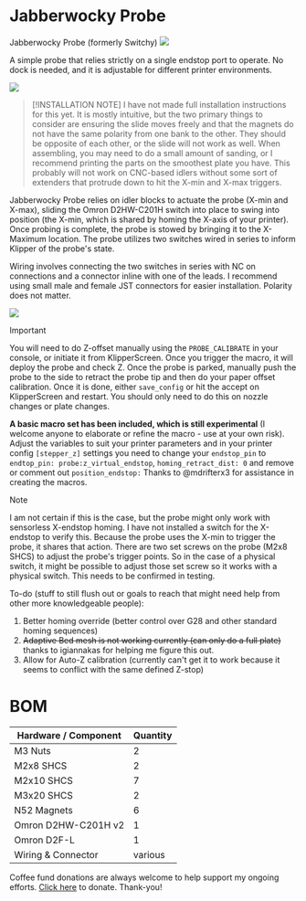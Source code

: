 # Jabberwocky Probe
Jabberwocky Probe (formerly Switchy)
<img src="https://github.com/kinematicdigit/Switchy/blob/main/images/mainimage.png" />

A simple probe that relies strictly on a single endstop port to operate. No dock is needed, and it is adjustable for different printer environments.

<img src="https://github.com/kinematicdigit/Switchy/blob/main/images/backside.png" />

> [!INSTALLATION NOTE] 
> I have not made full installation instructions for this yet. It is mostly intuitive, but the two primary things to consider are ensuring the slide moves freely and that the magnets do not have the same polarity from one bank to the other. They should be opposite of each other, or the slide will not work as well. When assembling, you may need to do a small amount of sanding, or I recommend printing the parts on the smoothest plate you have. This probably will not work on CNC-based idlers without some sort of extenders that protrude down to hit the X-min and X-max triggers. 

Jabberwocky Probe relies on idler blocks to actuate the probe (X-min and X-max), sliding the Omron D2HW-C201H switch into place to swing into position (the X-min, which is shared by homing the X-axis of your printer). Once probing is complete, the probe is stowed by bringing it to the X-Maximum location. The probe utilizes two switches wired in series to inform Klipper of the probe's state.

Wiring involves connecting the two switches in series with NC on connections and a connector inline with one of the leads. I recommend using small male and female JST connectors for easier installation. Polarity does not matter.

<img src="https://github.com/kinematicdigit/Switchy/blob/main/images/wiring.png" />

>[!IMPORTANT]
You will need to do Z-offset manually using the `PROBE_CALIBRATE` in your console, or initiate it from KlipperScreen. Once you trigger the macro, it will deploy the probe and check Z. Once the probe is parked, manually push the probe to the side to retract the probe tip and then do your paper offset calibration. Once it is done, either `save_config` or hit the accept on KlipperScreen and restart. You should only need to do this on nozzle changes or plate changes.

**A basic macro set has been included, which is still experimental** (I welcome anyone to elaborate or refine the macro - use at your own risk). Adjust the variables to suit your printer parameters and in your printer config ```[stepper_z]``` settings you need to change your ```endstop_pin``` to ```endtop_pin: probe:z_virtual_endstop```, ```homing_retract_dist: 0``` and remove or comment out ```position_endstop:``` Thanks to @mdrifterx3 for assistance in creating the macros. 

> [!NOTE] 
> I am not certain if this is the case, but the probe might only work with sensorless X-endstop homing. I have not installed a switch for the X-endstop to verify this. Because the probe uses the X-min to trigger the probe, it shares that action. There are two set screws on the probe (M2x8 SHCS) to adjust the probe's trigger points. So in the case of a physical switch, it might be possible to adjust those set screw so it works with a physical switch. This needs to be confirmed in testing.
>
> To-do (stuff to still flush out or goals to reach that might need help from other more knowledgeable people):
> 1. Better homing override (better control over G28 and other standard homing sequences)
> 2. ~~Adaptive Bed mesh is not working currently (can only do a full plate)~~ thanks to igiannakas for helping me figure this out.
> 3. Allow for Auto-Z calibration (currently can't get it to work because it seems to conflict with the same defined Z-stop)


# BOM
| Hardware / Component                             | Quantity |
| ------------------------------------------------ | -------- |
| M3 Nuts                                          | 2        |
| M2x8 SHCS                                        | 2        |
| M2x10 SHCS                                       | 7        |
| M3x20 SHCS                                       | 2        |
| N52 Magnets                                      | 6        |
| Omron D2HW-C201H v2                              | 1        |
| Omron D2F-L                                      | 1        |
| Wiring & Connector                               | various  |


Coffee fund donations are always welcome to help support my ongoing efforts. [Click here](https://www.paypal.com/donate/?business=CXCABTX8BCAUY&no_recurring=0&item_name=Thank+you+for+your+support%21&currency_code=CAD) to donate. Thank-you!
